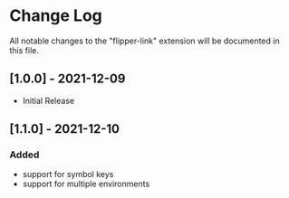# Change Log

All notable changes to the "flipper-link" extension will be documented in this file.

## [1.0.0] - 2021-12-09

- Initial Release

## [1.1.0] - 2021-12-10

### Added

- support for symbol keys
- support for multiple environments
